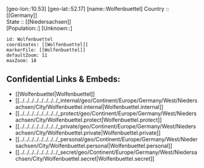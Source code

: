 ﻿---
location: [52.17,10.53] 
mapzoom: [7,12] 
mapmarker: city 
type: City
tags:
- geo/City


SpocWebEntityId: 35680
isDeleted: false
confidential: public

---
[geo-lon::10.53] 
[geo-lat::52.17] 
[name::Wolfenbuettel] 
Country :: [[Germany]]  
State :: [[Niedersachsen]]  
[Population::] 
[Unknown::] 


```leaflet
id: Wolfenbuettel
coordinates: [[Wolfenbuettel]] 
markerFile: [[Wolfenbuettel]] 
defaultZoom: 11 
maxZoom: 18
```


## Confidential Links & Embeds: 
- [[Wolfenbuettel|Wolfenbuettel]]  
- [[../../../../../../../../_internal/geo/Continent/Europe/Germany/West/Niedersachsen/City/Wolfenbuettel.internal|Wolfenbuettel.internal]] 
- [[../../../../../../../../_protect/geo/Continent/Europe/Germany/West/Niedersachsen/City/Wolfenbuettel.protect|Wolfenbuettel.protect]] 
- [[../../../../../../../../_private/geo/Continent/Europe/Germany/West/Niedersachsen/City/Wolfenbuettel.private|Wolfenbuettel.private]] 
- [[../../../../../../../../_personal/geo/Continent/Europe/Germany/West/Niedersachsen/City/Wolfenbuettel.personal|Wolfenbuettel.personal]] 
- [[../../../../../../../../_secret/geo/Continent/Europe/Germany/West/Niedersachsen/City/Wolfenbuettel.secret|Wolfenbuettel.secret]] 
